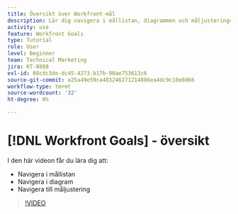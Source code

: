 ```yaml
---
title: Översikt över Workfront-mål
description: Lär dig navigera i mållistan, diagrammen och måljusteringen.
activity: use
feature: Workfront Goals
type: Tutorial
role: User
level: Beginner
team: Technical Marketing
jira: KT-8888
exl-id: 08cdc3de-dc45-4273-b17b-90ae753613c6
source-git-commit: a25a49e59ca483246271214886ea4dc9c10e8d66
workflow-type: tm+mt
source-wordcount: '32'
ht-degree: 0%

---
```


# [!DNL Workfront Goals] - översikt

I den här videon får du lära dig att:

* Navigera i mållistan
* Navigera i diagram
* Navigera till måljustering

>[!VIDEO](https://video.tv.adobe.com/v/335182/?quality=12&learn=on)
